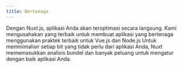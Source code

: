 ```yaml
---
title: Bertenaga
---
```

Dengan Nuxt.js, aplikasi Anda akan teroptimasi secara langsung.
Kami mengusahakan yang terbaik untuk membuat aplikasi yang bertenaga menggunakan praktek terbaik untuk Vue.js dan Node.js
Untuk meminimalisir setiap bit yang tidak perlu dari aplikasi Anda, Nuxt mememasukkan analisis bundel dan banyak peluang untuk mengatur dengan baik aplikasi Anda.